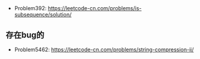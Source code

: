 ##

* Problem392: https://leetcode-cn.com/problems/is-subsequence/solution/
## 存在bug的
* Problem5462: https://leetcode-cn.com/problems/string-compression-ii/